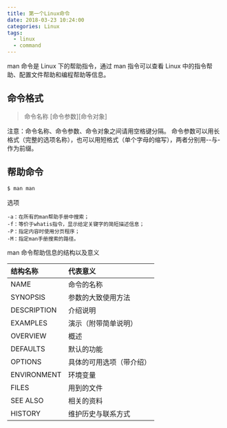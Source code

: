 ```yaml
---
title: 第一个Linux命令
date: 2018-03-23 10:24:00
categories: Linux
tags:
  - linux
  - command
---
```


man 命令是 Linux 下的帮助指令，通过 man 指令可以查看 Linux 中的指令帮助、配置文件帮助和编程帮助等信息。

## 命令格式

> 命令名称 [命令参数][命令对象]

注意：命令名称、命令参数、命令对象之间请用空格键分隔。
命令参数可以用长格式（完整的选项名称），也可以用短格式（单个字母的缩写），两者分别用--与-作为前缀。

<!--more-->

## 帮助命令

```bash
$ man man
```

选项

```
-a：在所有的man帮助手册中搜索；
-f：等价于whatis指令，显示给定关键字的简短描述信息；
-P：指定内容时使用分页程序；
-M：指定man手册搜索的路径。
```

man 命令帮助信息的结构以及意义

| 结构名称    | 代表意义                 |
| :---------- | :----------------------- |
| NAME        | 命令的名称               |
| SYNOPSIS    | 参数的大致使用方法       |
| DESCRIPTION | 介绍说明                 |
| EXAMPLES    | 演示（附带简单说明）     |
| OVERVIEW    | 概述                     |
| DEFAULTS    | 默认的功能               |
| OPTIONS     | 具体的可用选项（带介绍） |
| ENVIRONMENT | 环境变量                 |
| FILES       | 用到的文件               |
| SEE ALSO    | 相关的资料               |
| HISTORY     | 维护历史与联系方式       |
